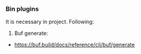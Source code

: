 ### Bin plugins
It is necessary in project. Following:
1. Buf generate:
- https://buf.build/docs/reference/cli/buf/generate

